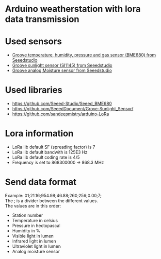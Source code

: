 # Arduino weatherstation with lora data transmission

# Used sensors
* [Groove temperature, humidity, pressure and gas sensor (BME680) from Seeedstudio](http://wiki.seeedstudio.com/Grove-Temperature_Humidity_Pressure_Gas_Sensor_BME680/)
* [Groove sunlight sensor (SI1145) from Seeedstudio](http://wiki.seeedstudio.com/Grove-Sunlight_Sensor/)
* [Groove analog Moisture sensor from Seeedstudio](http://wiki.seeedstudio.com/Grove-Moisture_Sensor/)

# Used libraries
* https://github.com/Seeed-Studio/Seeed_BME680
* https://github.com/SeeedDocument/Grove-Sunlight_Sensor/
* https://github.com/sandeepmistry/arduino-LoRa

# Lora information
* LoRa lib default SF (spreading factor) is 7
* LoRa lib default bandwith is 125E3 Hz
* LoRa lib default coding rate is 4/5
* Frequency is set to 868300000 -> 868.3 MHz

# Send data format
Example: 01;21.16;954.98;46.88;260;256;0.00;7;  
The ; is a divider between the different values.  
The values are in this order:
* Station number
* Temperature in celsius
* Pressure in hectopascal
* Humidity in %
* Visible light in lumen
* Infrared light in lumen
* Ultraviolet light in lumen
* Analog moisture sensor
